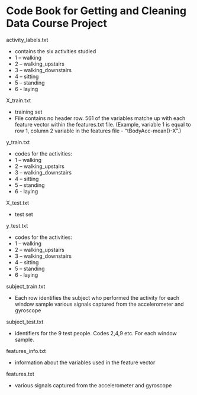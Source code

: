 # Code Book for Getting and Cleaning Data Course Project

activity_labels.txt
-	contains the six activities studied 
-	1 – walking
-	2 – walking_upstairs
-	3 – walking_downstairs
-	4 – sitting
-	5 – standing
-	6 - laying

X_train.txt
-	training set
-	File contains no header row.  561 of the variables matche up with each feature vector within the features.txt file. (Example, variable 1 is equal to row 1, column 2 variable in the features file - “tBodyAcc-mean()-X”.)

y_train.txt
-	codes for the activities:
-	1 – walking
-	2 – walking_upstairs
-	3 – walking_downstairs
-	4 – sitting
-	5 – standing
-	6 - laying

X_test.txt
-	test set

y_test.txt
-	codes for the activities:
-	1 – walking
-	2 – walking_upstairs
-	3 – walking_downstairs
-	4 – sitting
-	5 – standing
-	6 - laying

subject_train.txt
-	Each row identifies the subject who performed the activity for each window sample various signals captured from the accelerometer and gyroscope

subject_test.txt
-	 identifiers for the 9 test people. Codes 2,4,9 etc. For each window sample.

features_info.txt 
-	information about the variables used in the feature vector

features.txt
-	various signals captured from the accelerometer and gyroscope

